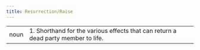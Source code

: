 ```yaml
---
title: Resurrection/Raise
---
```

| | |
| --- | --- |
| noun | 1.  	Shorthand for the various effects that can return a dead party member to life.	|
